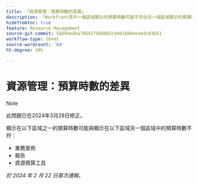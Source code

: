 ```yaml
---
title: 「資源管理：預算時數的差異」
description: 「Workfront其中一個區域顯示的預算時數可能不符合另一個區域顯示的預算時數。」
hidefromtoc: true
feature: Resource Management
source-git-commit: 58d9dedba766417d68892c94d18d0ee4e9c03b51
workflow-type: tm+mt
source-wordcount: '64'
ht-degree: 10%

---
```



# 資源管理：預算時數的差異

>[!NOTE]
>
>此問題已在2024年3月28日修正。

顯示在以下區域之一的預算時數可能與顯示在以下區域另一個區域中的預算時數不符：

* 業務案例
* 報告
* 資源預算工具

_於 2024 年 2 月 22 日首次通報。_
